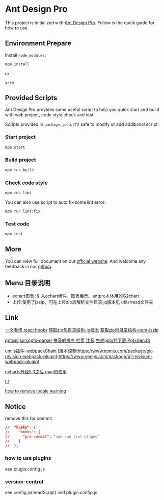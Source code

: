 # Ant Design Pro

This project is initialized with [Ant Design Pro](https://pro.ant.design). Follow is the quick guide for how to use.

## Environment Prepare

Install `node_modules`:

```bash
npm install
```

or

```bash
yarn
```

## Provided Scripts

Ant Design Pro provides some useful script to help you quick start and build with web project, code style check and test.

Scripts provided in `package.json`. It's safe to modify or add additional script:

### Start project

```bash
npm start
```

### Build project

```bash
npm run build
```

### Check code style

```bash
npm run lint
```

You can also use script to auto fix some lint error:

```bash
npm run lint:fix
```

### Test code

```bash
npm test
```

## More

You can view full document on our [official website](https://pro.ant.design). And welcome any feedback in our [github](https://github.com/ant-design/ant-design-pro).

## Menu 目录说明
- echart图表 :引入echart组件，图表展示。antpro本体用的G2chart
- 上传:使用了jszip，可在上传zip后解析文件目录;jq版本见 utils/read文件夹
## Link
[一文看懂 react hooks](https://blog.csdn.net/landl_ww/article/details/102158814)
[获取zip包目录结构-jq版本](http://gildas-lormeau.github.io/zip.js/demos/demo2.html)
[获取zip包目录结构-npm-jszip](https://stuk.github.io/jszip/documentation/examples/read-local-file-api.html)

[pptx转json:pptx-parser](https://www.npmjs.com/package/pptx-parser)
[拼音的排序,检索,注音](https://github.com/hotoo/pinyin)
[生成pptx并下载:PptxGenJS](https://gitbrent.github.io/PptxGenJS/)

[umijs插件-webpackChain](https://github.com/Yatoo2018/webpack-chain/tree/zh-cmn-Hans)
[版本控制:https://www.npmjs.com/package/git-revision-webpack-plugin](https://www.npmjs.com/package/git-revision-webpack-plugin)

[echarts升级5.0之后 map的使用](https://blog.csdn.net/weixin_43997143/article/details/113391628)

[tif](https://www.npmjs.com/package/file-type)

[how to remove locale warning](https://github.com/ant-design/ant-design-pro/issues/5191)
## Notice
remove this for commit
```package.json
//  "husky": {
//    "hooks": {
//      "pre-commit": "npm run lint-staged"
//    }
//  },
```

### how to use plugins
see plugin.config.js

### version-control
see config.js(headScript) and plugin.config.js
